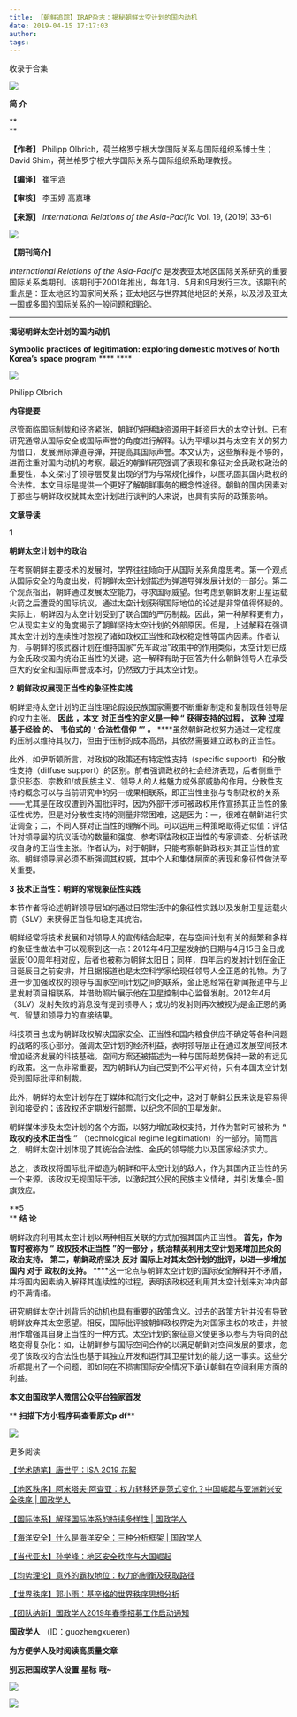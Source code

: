 ```yaml
---
title: 【朝鲜追踪】IRAP杂志：揭秘朝鲜太空计划的国内动机
date: 2019-04-15 17:17:03
author: 
tags: 
---
```



收录于合集

![](/images/3219/2.gif)

  

**简 介**

 **  
**

 **【作者】** Philipp Olbrich，荷兰格罗宁根大学国际关系与国际组织系博士生；David
Shim，荷兰格罗宁根大学国际关系与国际组织系助理教授。

 **【编译】** 崔宇涵

 **【审核】** 李玉婷 高嘉琳

 **【来源】** _International Relations of the Asia-Pacific_ Vol. 19, (2019) 33–61

![](/images/3219/3.png)

 **【期刊简介】**

 _International Relations of the Asia-Pacific_
是发表亚太地区国际关系研究的重要国际关系类期刊。该期刊于2001年推出，每年1月、5月和9月发行三次。该期刊的重点是：亚太地区的国家间关系；亚太地区与世界其他地区的关系，以及涉及亚太一国或多国的国际关系的一般问题和理论。

  

 ****

 **揭秘朝鲜太空计划的国内动机**

 **Symbolic practices of legitimation: exploring domestic motives of North
Korea’s** **space program** **** ****

![](/images/3219/4.png)

Philipp Olbrich

 **内容提要**

尽管面临国际制裁和经济紧张，朝鲜仍把稀缺资源用于耗资巨大的太空计划。已有研究通常从国际安全或国际声誉的角度进行解释。认为平壤以其与太空有关的努力为借口，发展洲际弹道导弹，并提高其国际声誉。本文认为，这些解释是不够的，进而注重对国内动机的考察。最近的朝鲜研究强调了表现和象征对金氏政权政治的重要性，本文探讨了领导层反复出现的行为与常规化操作，以图巩固其国内政权的合法性。本文目标是提供一个更好了解朝鲜事务的概念性途径。朝鲜的国内因素对于那些与朝鲜政权就其太空计划进行谈判的人来说，也具有实际的政策影响。

 **文章导读**

  

 **1**

 **朝鲜太空计划中的政治**

在考察朝鲜主要技术的发展时，学界往往倾向于从国际关系角度思考。第一个观点从国际安全的角度出发，将朝鲜太空计划描述为弹道导弹发展计划的一部分。第二个观点指出，朝鲜通过发展太空能力，寻求国际威望。但考虑到朝鲜发射卫星运载火箭之后遭受的国际抗议，通过太空计划获得国际地位的论述是非常值得怀疑的。实际上，朝鲜因为太空计划受到了联合国的严厉制裁。因此，第一种解释更有力，它从现实主义的角度揭示了朝鲜坚持太空计划的外部原因。但是，上述解释在强调其太空计划的连续性时忽视了诸如政权正当性和政权稳定性等国内因素。作者认为，与朝鲜的核武器计划在维持国家“先军政治”政策中的作用类似，太空计划已成为金氏政权国内统治正当性的关键。这一解释有助于回答为什么朝鲜领导人在承受巨大的安全和国际声誉成本时，仍然致力于其太空计划。

  

  

 **2** **朝鲜政权展现正当性的象征性实践**

  

朝鲜坚持太空计划的正当性理论假设民族国家需要不断重新制定和复制现任领导层的权力主张。 **因此** **，本文** **对正当性的定义是一种 “**
**获得支持的过程，** **这种** **过程基于经验** **的、** **韦伯式的** **‘** **合法性信仰** **’”** **。**
****虽然朝鲜政权努力通过一定程度的压制以维持其权力，但由于压制的成本高昂，其依然需要建立政权的正当性。

此外，如伊斯顿所言，对政权的政策还有特定性支持（specific support）和分散性支持（diffuse
support）的区别。前者强调政权的社会经济表现，后者侧重于意识形态、宗教和/或民族主义、领导人的人格魅力或外部威胁的作用。分散性支持的概念可以与当前研究中的另一成果相联系，即正当性主张与专制政权的关系——尤其是在政权遭到外国批评时，因为外部干涉可被政权用作宣扬其正当性的象征性优势。但是对分散性支持的测量非常困难，这是因为：一，很难在朝鲜进行实证调查；二，不同人群对正当性的理解不同。可以运用三种策略取得近似值：评估针对领导层的抗议活动的数量和强度、参考评估政权正当性的专家调查、分析该政权自身的正当性主张。作者认为，对于朝鲜，只能考察朝鲜政权对其正当性的宣称。朝鲜领导层必须不断强调其权威，其中个人和集体层面的表现和象征性做法至关重要。

  

 **3** **技术正当性：朝鲜的常规象征性实践**

  

本节作者将论述朝鲜领导层如何通过日常生活中的象征性实践以及发射卫星运载火箭（SLV）来获得正当性和稳定其统治。

朝鲜经常将技术发展和对领导人的宣传结合起来，在与空间计划有关的频繁和多样的象征性做法中可以观察到这一点：2012年4月卫星发射的日期与4月15日金日成诞辰100周年相对应，后者也被称为朝鲜太阳日；同样，四年后的发射计划在金正日诞辰日之前安排，并且据报道也是太空科学家给现任领导人金正恩的礼物。为了进一步加强政权的领导与国家空间计划之间的联系，金正恩经常在新闻报道中与卫星发射项目相联系，并借助照片展示他在卫星控制中心监督发射。2012年4月（SLV）发射失败的消息没有提到领导人；成功的发射则再次被视为是金正恩的勇气、智慧和领导力的直接结果。

科技项目也成为朝鲜政权解决国家安全、正当性和国内粮食供应不确定等各种问题的战略的核心部分。强调太空计划的经济利益，表明领导层正在通过发展空间技术增加经济发展的科技基础。空间方案还被描述为一种与国际趋势保持一致的有远见的政策。这一点非常重要，因为朝鲜认为自己受到不公平对待，只有本国太空计划受到国际批评和制裁。

此外，朝鲜的太空计划存在于媒体和流行文化之中，这对于朝鲜公民来说是容易得到和接受的；该政权还定期发行邮票，以纪念不同的卫星发射。

朝鲜媒体涉及太空计划的各个方面，以努力增加政权支持，并作为暂时可被称为 **“** **政权的技术正当性** **”** （technological
regime legitimation）的一部分。简而言之，朝鲜太空计划体现了其统治合法性、金氏的领导能力以及国家经济实力。

总之，该政权将国际批评塑造为朝鲜和平太空计划的敌人，作为其国内正当性的另一个来源。该政权无视国际干涉，以激起其公民的民族主义情绪，并引发集会-国旗效应。

  

 **5  
** **结 论**

  

朝鲜政府利用其太空计划以两种相互关联的方式加强其国内正当性。 **首先，作为暂时被称为 “** **政权技术正当性** **”的一部分**
**，统治精英利用太空计划来增加民众的政治支持。** **第二，朝鲜政府坚决** **反对** **国际上对其太空计划的批评，以进一步增加国内**
**对于** **政权的支持。**
****这一论点与朝鲜太空计划的国际安全解释并不矛盾，并将国内因素纳入解释其连续性的过程，表明该政权还利用其太空计划来对冲内部的不满情绪。

研究朝鲜太空计划背后的动机也具有重要的政策含义。过去的政策方针并没有导致朝鲜放弃其太空愿望。相反，国际批评被朝鲜政权界定为对国家主权的攻击，并被用作增强其自身正当性的一种方式。太空计划的象征意义使更多以参与为导向的战略变得复杂化：如，让朝鲜参与国际空间合作的以满足朝鲜对空间发展的要求，忽视了该政权的合法性也基于其独立开发和运行其卫星计划的能力这一事实。这些分析都提出了一个问题，即如何在不损害国际安全情况下承认朝鲜在空间利用方面的利益。

  

 **本文由国政学人微信公众平台独家首发**

 ** **扫描下方小程序码查看原文p** **df****

  

![](/images/3219/5.png)

  

  

更多阅读

[【学术随笔】唐世平：ISA 2019
花絮](http://mp.weixin.qq.com/s?__biz=MzI3MTYzMzE5Mw==&mid=2247489171&idx=1&sn=3ed46b77e8a9f797f694f656f6a1aa94&chksm=eb3f88d5dc4801c37b81256f075b9d2ecfbd186af9d6ecab8afdf812d496e3d701f236a54bbd&scene=21#wechat_redirect)

[【地区秩序】阿米塔夫·阿查亚：权力转移还是范式变化？中国崛起与亚洲新兴安全秩序 |
国政学人](http://mp.weixin.qq.com/s?__biz=MzI3MTYzMzE5Mw==&mid=2247489107&idx=1&sn=821aa8e8ce3a823d6d61a0d07647f69a&chksm=eb3f8815dc480103e473bdfe533bde37516248bd1cdcdb92e96765265b39cc6278a28b25e211&scene=21#wechat_redirect)  

[【国际体系】解释国际体系的持续多样性 |
国政学人](http://mp.weixin.qq.com/s?__biz=MzI3MTYzMzE5Mw==&mid=2247489134&idx=1&sn=af128d68e0f58d11406bcacf344196ab&chksm=eb3f8828dc48013e30be3c99ce4022694d6772d2d58b1b6fd7782250235798de40754de8c508&scene=21#wechat_redirect)  

[【海洋安全】什么是海洋安全：三种分析框架 |
国政学人](http://mp.weixin.qq.com/s?__biz=MzI3MTYzMzE5Mw==&mid=2247489122&idx=1&sn=a1a368971424a45685b28624b7592b35&chksm=eb3f8824dc48013298b8c0a44038ff5c551af6ab1369108f03dbe0d1fe5883b9330a224bdd4c&scene=21#wechat_redirect)  

[【当代亚太】孙学峰：地区安全秩序与大国崛起](http://mp.weixin.qq.com/s?__biz=MzI3MTYzMzE5Mw==&mid=2247489107&idx=2&sn=0a7a4b6b604cdd796705c67c4720239d&chksm=eb3f8815dc480103b2561d09867ef008e92c76cd34190f0c2a0ef723348245e95a068284346b&scene=21#wechat_redirect)  

[【均势理论】意外的霸权地位：权力的制衡及获取路径](http://mp.weixin.qq.com/s?__biz=MzI3MTYzMzE5Mw==&mid=2247489090&idx=1&sn=5d82905c7eb986d57ddfa2e45c3e6fc6&chksm=eb3f8804dc4801123205e589f01530009bd3096df3bf2486efa9a1fe94a95521b4733f189bcf&scene=21#wechat_redirect)  

[【世界秩序】郭小雨：基辛格的世界秩序思想分析](http://mp.weixin.qq.com/s?__biz=MzI3MTYzMzE5Mw==&mid=2247489090&idx=2&sn=2d13c1607af74ea1eeed4bbd9e80c849&chksm=eb3f8804dc480112bade99730f515e48f2dfe0844090ae8a56659ec310607927ae57ba0c9879&scene=21#wechat_redirect)

[【团队纳新】国政学人2019年春季招募工作启动通知](http://mp.weixin.qq.com/s?__biz=MzI3MTYzMzE5Mw==&mid=2247488529&idx=1&sn=4d7a223b6bbfccdb000d0846d8be30e8&chksm=eb3f8a57dc480341c8a6ed4339b6d215c73b98cacfdba087fa5b5eddc1b2337dfd0549522576&scene=21#wechat_redirect)  

  

 **国政学人** （ID：guozhengxueren)

  

 **为方便学人及时阅读高质量文章**

 **别忘把国政学人设置** **星标** **哦~**

![](/images/3219/6.gif)

![](/images/3219/7.gif)

